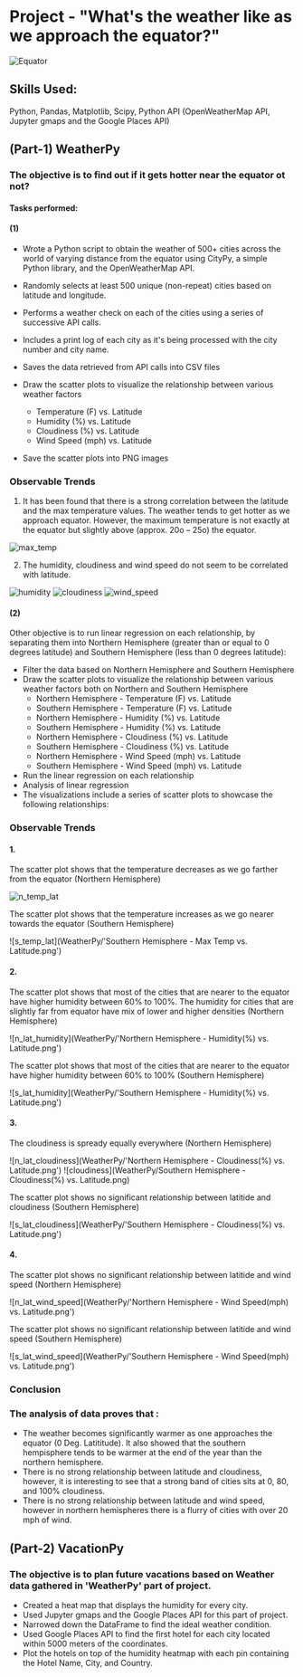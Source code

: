 # Project - "What's the weather like as we approach the equator?"

![Equator](Images/Equator_Image.png)


## Skills Used:
Python, Pandas, Matplotlib, Scipy, Python API (OpenWeatherMap API, Jupyter gmaps and the Google Places API)

## (Part-1) WeatherPy

### The objective is to find out if it gets hotter near the equator ot not?

#### Tasks performed: 

#### (1)
- Wrote a Python script to obtain the weather of 500+ cities across the world of varying distance from the equator using CityPy, a simple Python library, and the OpenWeatherMap API.

- Randomly selects at least 500 unique (non-repeat) cities based on latitude and longitude.

- Performs a weather check on each of the cities using a series of successive API calls.

- Includes a print log of each city as it's being processed with the city number and city name.

- Saves the data retrieved from API calls into CSV files 

- Draw the scatter plots to visualize the relationship between various weather factors
    - Temperature (F) vs. Latitude
    - Humidity (%) vs. Latitude
    - Cloudiness (%) vs. Latitude 
    - Wind Speed (mph) vs. Latitude

- Save the scatter plots into PNG images


### Observable Trends

1. It has been found that there is a strong correlation between the latitude and the max temperature values. The weather tends to get hotter as we approach equator. However, the maximum temperature is not exactly at the equator but slightly above (approx. 20o – 25o) the equator.

![max_temp](WeatherPy/City_Latitude_Temperature.png)


2. The humidity, cloudiness and wind speed do not seem to be correlated with latitude. 

![humidity](WeatherPy/City_Latitude_Humidity.png)
![cloudiness](WeatherPy/City_Latitude_Cloudiness.png)
![wind_speed](WeatherPy/City_Latitude_WindSpeed.png)



#### (2)
Other objective is to run linear regression on each relationship, by separating them into Northern Hemisphere (greater than or equal to 0 degrees latitude) and Southern Hemisphere (less than 0 degrees latitude):

- Filter the data based on Northern Hemisphere and Southern Hemisphere 
- Draw the scatter plots to visualize the relationship between various weather factors both on Northern and Southern Hemisphere
    - Northern Hemisphere - Temperature (F) vs. Latitude
    - Southern Hemisphere - Temperature (F) vs. Latitude
    - Northern Hemisphere - Humidity (%) vs. Latitude
    - Southern Hemisphere - Humidity (%) vs. Latitude
    - Northern Hemisphere - Cloudiness (%) vs. Latitude
    - Southern Hemisphere - Cloudiness (%) vs. Latitude
    - Northern Hemisphere - Wind Speed (mph) vs. Latitude
    - Southern Hemisphere - Wind Speed (mph) vs. Latitude
- Run the linear regression on each relationship
- Analysis of linear regression
- The visualizations include a series of scatter plots to showcase the following relationships:


### Observable Trends

#### 1. 

The scatter plot shows that the temperature decreases as we go farther from the equator (Northern Hemisphere)

![n_temp_lat](WeatherPy/Northern_Hemisphere_Max_Temp_vs_Latitude.png)

The scatter plot shows that the temperature increases as we go nearer towards the equator (Southern Hemisphere)

![s_temp_lat](WeatherPy/'Southern Hemisphere - Max Temp vs. Latitude.png')

#### 2. 
The scatter plot shows that most of the cities that are nearer to the equator have higher humidity between 60% to 100%.
The humidity for cities that are slightly far from equator have mix of lower and higher densities (Northern Hemisphere) 

![n_lat_humidity](WeatherPy/'Northern Hemisphere - Humidity(%) vs. Latitude.png')

The scatter plot shows that most of the cities that are nearer to the equator have higher humidity between 60% to 100% (Southern Hemisphere)

![s_lat_humidity](WeatherPy/'Southern Hemisphere - Humidity(%) vs. Latitude.png')

#### 3. 
The cloudiness is spready equally everywhere (Northern Hemisphere)

![n_lat_cloudiness](WeatherPy/'Northern Hemisphere - Cloudiness(%) vs. Latitude.png') ![cloudiness](WeatherPy/Southern Hemisphere - Cloudiness(%) vs. Latitude.png)

The scatter plot shows no significant relationship between latitide and cloudiness (Southern Hemisphere)

![s_lat_cloudiness](WeatherPy/'Southern Hemisphere - Cloudiness(%) vs. Latitude.png')

#### 4.
The scatter plot shows no significant relationship between latitide and wind speed (Northern Hemisphere)

![n_lat_wind_speed](WeatherPy/'Northern Hemisphere - Wind Speed(mph) vs. Latitude.png')

The scatter plot shows no significant relationship between latitide and wind speed (Southern Hemisphere)

![s_lat_wind_speed](WeatherPy/'Southern Hemisphere - Wind Speed(mph) vs. Latitude.png')



### Conclusion

### The analysis of data proves that :
- The weather becomes significantly warmer as one approaches the equator (0 Deg. Latititude). It also showed that the southern hempisphere tends to be warmer at the end of the year than the northern hemisphere. 
- There is no strong relationship between latitude and cloudiness, however, it is interesting to see that a strong band of cities sits at 0, 80, and 100% cloudiness.
- There is no strong relationship between latitude and wind speed, however in northern hemispheres there is a flurry of cities with over 20 mph of wind.


## (Part-2) VacationPy

### The objective is to plan future vacations based on Weather data gathered in  'WeatherPy' part of project. 
- Created a heat map that displays the humidity for every city.
- Used Jupyter gmaps and the Google Places API for this part of project.
- Narrowed down the DataFrame to find the ideal weather condition. 
- Used Google Places API to find the first hotel for each city located within 5000 meters of the coordinates.
- Plot the hotels on top of the humidity heatmap with each pin containing the Hotel Name, City, and Country.







